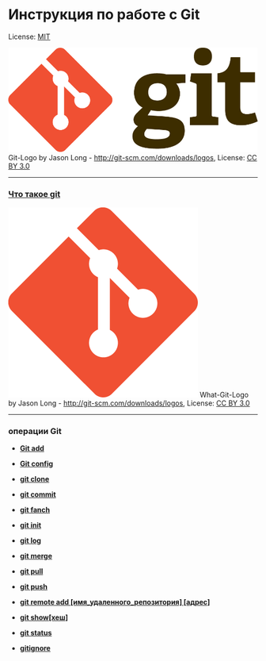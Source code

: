 # Инструкция по работе с Git

License: [MIT](./License.md)

![Git-logo](./assets/Git-Logo.png)
Git-Logo by Jason Long - http://git-scm.com/downloads/logos, License: [CC BY 3.0](https://creativecommons.org/licenses/by/3.0/)

---
### [**Что такое git**](./What-Git.md)
[![klic-please](./assets/What-Git-Logo.png)](./What-Git)
What-Git-Logo by Jason Long - http://git-scm.com/downloads/logos, License: [CC BY 3.0](https://creativecommons.org/licenses/by/3.0/)

---
### **операции Git**
* [**Git add**](./operations-git/Git-add.md)

* [**Git config**](./operations-git/Git-config.md)

* [**git clone**](./operations-git/Git-clone.md)

* [**git commit**](./operations-git/Git-commit.md)

* [**git fanch**](./operations-git/Git-fanch.md)

* [**git init**](./operations-git/Git-init.md)

* [**git log**](./operations-git/Git-log.md)

* [**git merge**](./operations-git/Git-merge.md)

* [**git pull**](./operations-git/Git-pull.md)

* [**git push**](./operations-gi/Git-push.md)

* [**git remote add [имя_удаленного_репозитория] [адрес]**](./operations-git/Git-remote-add.md)

* [**git show[хеш]**](./operations-git/Git-show.md)

* [**git status**](./operations-git/Git-status.md)

* [**gitignore**](./operations-git/gitignore.md)
